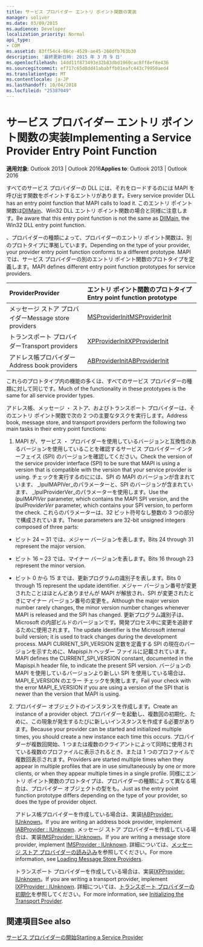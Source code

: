 ```yaml
---
title: サービス プロバイダー エントリ ポイント関数の実装
manager: soliver
ms.date: 03/09/2015
ms.audience: Developer
localization_priority: Normal
api_type:
- COM
ms.assetid: 83ff54c4-86ce-4529-ae45-260dfb763b30
description: '最終更新日時: 2015 年 3 月 9 日'
ms.openlocfilehash: 14dd11f873493e32b83dbd1960cac8ff8ef8e436
ms.sourcegitcommit: ef717c65d8dd41ababffb01eafc443c79950aed4
ms.translationtype: MT
ms.contentlocale: ja-JP
ms.lasthandoff: 10/04/2018
ms.locfileid: "25387049"
---
```

# <a name="implementing-a-service-provider-entry-point-function"></a><span data-ttu-id="7222c-103">サービス プロバイダー エントリ ポイント関数の実装</span><span class="sxs-lookup"><span data-stu-id="7222c-103">Implementing a Service Provider Entry Point Function</span></span>

  
  
<span data-ttu-id="7222c-104">**適用対象**: Outlook 2013 | Outlook 2016</span><span class="sxs-lookup"><span data-stu-id="7222c-104">**Applies to**: Outlook 2013 | Outlook 2016</span></span> 
  
<span data-ttu-id="7222c-105">すべてのサービス プロバイダーの DLL には、それをロードするのには MAPI を呼び出す関数をポイントするエントリがあります。</span><span class="sxs-lookup"><span data-stu-id="7222c-105">Every service provider DLL has an entry point function that MAPI calls to load it.</span></span> <span data-ttu-id="7222c-106">このエントリ ポイント関数は[DllMain](https://msdn.microsoft.com/library/ms682583.aspx)、Win32 DLL エントリ ポイント関数の場合と同様に注意します。</span><span class="sxs-lookup"><span data-stu-id="7222c-106">Be aware that this entry point function is not the same as [DllMain](https://msdn.microsoft.com/library/ms682583.aspx), the Win32 DLL entry point function.</span></span>
  
<span data-ttu-id="7222c-107">、プロバイダーの種類によって、プロバイダーのエントリ ポイント関数は、別のプロトタイプに準拠しています。</span><span class="sxs-lookup"><span data-stu-id="7222c-107">Depending on the type of your provider, your provider entry point function conforms to a different prototype.</span></span> <span data-ttu-id="7222c-108">MAPI では、サービス プロバイダーの別のエントリ ポイント関数のプロトタイプを定義します。</span><span class="sxs-lookup"><span data-stu-id="7222c-108">MAPI defines different entry point function prototypes for service providers.</span></span>
  
|<span data-ttu-id="7222c-109">**Provider**</span><span class="sxs-lookup"><span data-stu-id="7222c-109">**Provider**</span></span>|<span data-ttu-id="7222c-110">**エントリ ポイント関数のプロトタイプ**</span><span class="sxs-lookup"><span data-stu-id="7222c-110">**Entry point function prototype**</span></span>|
|:-----|:-----|
|<span data-ttu-id="7222c-111">メッセージ ストア プロバイダー</span><span class="sxs-lookup"><span data-stu-id="7222c-111">Message store providers</span></span>  <br/> |[<span data-ttu-id="7222c-112">MSProviderInit</span><span class="sxs-lookup"><span data-stu-id="7222c-112">MSProviderInit</span></span>](msproviderinit.md) <br/> |
|<span data-ttu-id="7222c-113">トランスポート プロバイダー</span><span class="sxs-lookup"><span data-stu-id="7222c-113">Transport providers</span></span>  <br/> |[<span data-ttu-id="7222c-114">XPProviderInit</span><span class="sxs-lookup"><span data-stu-id="7222c-114">XPProviderInit</span></span>](xpproviderinit.md) <br/> |
|<span data-ttu-id="7222c-115">アドレス帳プロバイダー</span><span class="sxs-lookup"><span data-stu-id="7222c-115">Address book providers</span></span>  <br/> |[<span data-ttu-id="7222c-116">ABProviderInit</span><span class="sxs-lookup"><span data-stu-id="7222c-116">ABProviderInit</span></span>](abproviderinit.md) <br/> |
   
<span data-ttu-id="7222c-117">これらのプロトタイプ内の機能の多くは、すべてのサービス プロバイダーの種類に対して同じです。</span><span class="sxs-lookup"><span data-stu-id="7222c-117">Much of the functionality in these prototypes is the same for all service provider types.</span></span> 
  
<span data-ttu-id="7222c-118">アドレス帳、メッセージ ・ ストア、およびトランスポート プロバイダーは、そのエントリ ポイント関数で次の 2 つの主要なタスクを実行します。</span><span class="sxs-lookup"><span data-stu-id="7222c-118">Address book, message store, and transport providers perform the following two main tasks in their entry point functions:</span></span>
  
1. <span data-ttu-id="7222c-119">MAPI が、サービス ・ プロバイダーを使用しているバージョンと互換性のあるバージョンを使用していることを確認するサービス プロバイダー インターフェイス (SPI) のバージョンを確認してください。</span><span class="sxs-lookup"><span data-stu-id="7222c-119">Check the version of the service provider interface (SPI) to be sure that MAPI is using a version that is compatible with the version that your service provider is using.</span></span> <span data-ttu-id="7222c-120">チェックを実行するのにには、SPI の MAPI のバージョンが含まれています、 _lpulMAPIVer_のパラメーターと、SPI のバージョンが含まれています、 _lpulProviderVer_のパラメーターを使用します。</span><span class="sxs-lookup"><span data-stu-id="7222c-120">Use the  _lpulMAPIVer_ parameter, which contains the MAPI SPI version, and the  _lpulProviderVer_ parameter, which contains your SPI version, to perform the check.</span></span> <span data-ttu-id="7222c-121">これらのパラメーターは、32 ビット符号なし整数の 3 つの部分で構成されています。</span><span class="sxs-lookup"><span data-stu-id="7222c-121">These parameters are 32-bit unsigned integers composed of three parts:</span></span> 
    
  - <span data-ttu-id="7222c-122">ビット 24 ~ 31 では、メジャー バージョンを表します。</span><span class="sxs-lookup"><span data-stu-id="7222c-122">Bits 24 through 31 represent the major version.</span></span>
    
  - <span data-ttu-id="7222c-123">ビット 16 ~ 23 では、マイナー バージョンを表します。</span><span class="sxs-lookup"><span data-stu-id="7222c-123">Bits 16 through 23 represent the minor version.</span></span>
    
  - <span data-ttu-id="7222c-124">ビット 0 から 15 までは、更新プログラムの識別子を表します。</span><span class="sxs-lookup"><span data-stu-id="7222c-124">Bits 0 through 15 represent the update identifier.</span></span> <span data-ttu-id="7222c-125">メジャー バージョン番号が変更されたことはほとんどありませんが MAPI が解放され、SPI が変更されたときにマイナー バージョン番号の変更を。</span><span class="sxs-lookup"><span data-stu-id="7222c-125">Although the major version number rarely changes, the minor version number changes whenever MAPI is released and the SPI has changed.</span></span> <span data-ttu-id="7222c-126">更新プログラム識別子は、Microsoft の内部ビルドのバージョンです。開発プロセス中に変更を追跡するために使用されます。</span><span class="sxs-lookup"><span data-stu-id="7222c-126">The update identifier is the Microsoft internal build version; it is used to track changes during the development process.</span></span> <span data-ttu-id="7222c-127">MAPI CURRENT_SPI_VERSION 定数を定義する SPI の現在のバージョンを示すために、Mapispi.h ヘッダー ファイルに記載されています。</span><span class="sxs-lookup"><span data-stu-id="7222c-127">MAPI defines the CURRENT_SPI_VERSION constant, documented in the Mapispi.h header file, to indicate the present SPI version.</span></span> <span data-ttu-id="7222c-128">バージョンの MAPI を使用しているバージョンより新しい SPI を使用している場合は、MAPI_E_VERSION のエラー チェックを失敗します。</span><span class="sxs-lookup"><span data-stu-id="7222c-128">Fail your check with the error MAPI_E_VERSION if you are using a version of the SPI that is newer than the version that MAPI is using.</span></span>
    
2. <span data-ttu-id="7222c-129">プロバイダー オブジェクトのインスタンスを作成します。</span><span class="sxs-lookup"><span data-stu-id="7222c-129">Create an instance of a provider object.</span></span> <span data-ttu-id="7222c-130">プロバイダーを起動し、複数回の初期化、ために、この現象が発生するたびに新しいインスタンスを作成する必要があります。</span><span class="sxs-lookup"><span data-stu-id="7222c-130">Because your provider can be started and initialized multiple times, you should create a new instance each time this occurs.</span></span> <span data-ttu-id="7222c-131">プロバイダーが複数回開始、1 つまたは複数のクライアントによって同時に使用されている複数のプロファイルに表示されるとき、または 1 つのプロファイルで複数回表示されます。</span><span class="sxs-lookup"><span data-stu-id="7222c-131">Providers are started multiple times when they appear in multiple profiles that are in use simultaneously by one or more clients, or when they appear multiple times in a single profile.</span></span> <span data-ttu-id="7222c-132">同様にエントリ ポイント関数のプロトタイプは、プロバイダーの種類によって異なる場合は、プロバイダー オブジェクトの型をも。</span><span class="sxs-lookup"><span data-stu-id="7222c-132">Just as the entry point function prototype differs depending on the type of your provider, so does the type of provider object.</span></span> 
    
    <span data-ttu-id="7222c-133">アドレス帳プロバイダーを作成している場合は、実装[IABProvider: IUnknown](iabprovideriunknown.md)。</span><span class="sxs-lookup"><span data-stu-id="7222c-133">If you are writing an address book provider, implement [IABProvider : IUnknown](iabprovideriunknown.md).</span></span> <span data-ttu-id="7222c-134">メッセージ ストア プロバイダーを作成している場合は、実装[IMSProvider: IUnknown](imsprovideriunknown.md)。</span><span class="sxs-lookup"><span data-stu-id="7222c-134">If you are writing a message store provider, implement [IMSProvider : IUnknown](imsprovideriunknown.md).</span></span> <span data-ttu-id="7222c-135">詳細については、[メッセージ ストア プロバイダーの読み込み](loading-message-store-providers.md)を参照してください。</span><span class="sxs-lookup"><span data-stu-id="7222c-135">For more information, see [Loading Message Store Providers](loading-message-store-providers.md).</span></span>
    
    <span data-ttu-id="7222c-136">トランスポート プロバイダーを作成している場合は、実装[IXPProvider: IUnknown](ixpprovideriunknown.md)。</span><span class="sxs-lookup"><span data-stu-id="7222c-136">If you are writing a transport provider, implement [IXPProvider : IUnknown](ixpprovideriunknown.md).</span></span> <span data-ttu-id="7222c-137">詳細については、[トランスポート プロバイダーの初期化](initializing-the-transport-provider.md)を参照してください。</span><span class="sxs-lookup"><span data-stu-id="7222c-137">For more information, see [Initializing the Transport Provider](initializing-the-transport-provider.md).</span></span>
    
## <a name="see-also"></a><span data-ttu-id="7222c-138">関連項目</span><span class="sxs-lookup"><span data-stu-id="7222c-138">See also</span></span>



[<span data-ttu-id="7222c-139">サービス プロバイダーの開始</span><span class="sxs-lookup"><span data-stu-id="7222c-139">Starting a Service Provider</span></span>](starting-a-service-provider.md)

